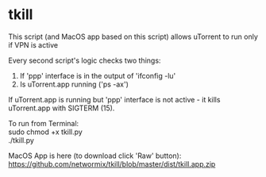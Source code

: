 # tkill

This script (and MacOS app based on this script) allows uTorrent to run only if VPN is active

Every second script's logic checks two things:<br>
1. If 'ppp' interface is in the output of 'ifconfig -lu'<br>
2. Is uTorrent.app running ('ps -ax')<br>

If uTorrent.app is running but 'ppp' interface is not active - it kills uTorrent.app with SIGTERM (15).


To run from Terminal:<br>
sudo chmod +x tkill.py<br>
./tkill.py<br>

MacOS App is here (to download click 'Raw' button):<br>
https://github.com/networmix/tkill/blob/master/dist/tkill.app.zip
